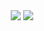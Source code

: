 <div align="center">
  <img src="https://github-readme-stats.vercel.app/api?username=TomVer99&count_private=true&show_icons=true&theme=dark"/>
  <img src="https://github-readme-stats.vercel.app/api/top-langs/?username=TomVer99&theme=dark&layout=compact&count_private=true"/>
</div>
